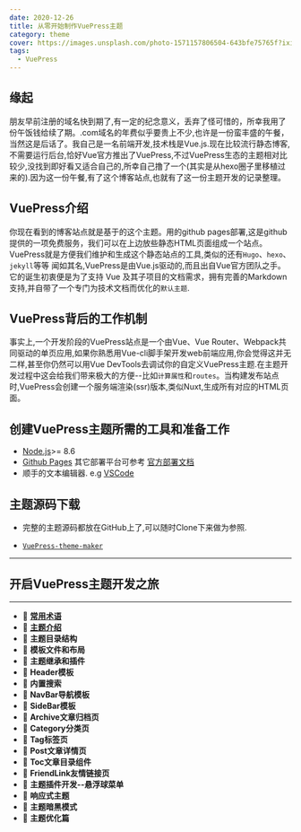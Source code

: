 ```yaml
---
date: 2020-12-26
title: 从零开始制作VuePress主题
category: theme
cover: https://images.unsplash.com/photo-1571157806504-643bfe75765f?ixid=MXwxMjA3fDB8MHxwaG90by1wYWdlfHx8fGVufDB8fHw%3D&ixlib=rb-1.2.1&auto=format&fit=crop&w=1280&q=80
tags:
  - VuePress
---
```

## 缘起

朋友早前注册的域名快到期了,有一定的纪念意义，丢弃了怪可惜的，所幸我用了份午饭钱给续了期。.com域名的年费似乎要贵上不少,也许是一份蛮丰盛的午餐，当然这是后话了。我自己是一名前端开发,技术栈是Vue.js.现在比较流行静态博客,不需要运行后台,恰好Vue官方推出了VuePress,不过VuePress生态的主题相对比较少,没找到即好看又适合自己的,所幸自己撸了一个(其实是从hexo圈子里移植过来的).因为这一份午餐,有了这个博客站点,也就有了这一份主题开发的记录整理。

## VuePress介绍

你现在看到的博客站点就是基于的这个主题。用的github pages部署,这是github提供的一项免费服务，我们可以在上边放些静态HTML页面组成一个站点。VuePress就是方便我们维护和生成这个静态站点的工具,类似的还有`Hugo`、`hexo`、`jekyll`等等 闻如其名,VuePress是由Vue.js驱动的,而且出自Vue官方团队之手。它的诞生初衷便是为了支持 Vue 及其子项目的文档需求，拥有完善的Markdown支持,并自带了一个专门为技术文档而优化的`默认主题`.

## VuePress背后的工作机制
事实上,一个开发阶段的VuePress站点是一个由Vue、Vue Router、Webpack共同驱动的单页应用,如果你熟悉用Vue-cli脚手架开发web前端应用,你会觉得这并无二样,甚至你仍然可以用Vue DevTools去调试你的自定义VuePress主题.在主题开发过程中这会给我们带来极大的方便--比如`计算属性`和`routes`。当构建发布站点时,VuePress会创建一个服务端渲染(ssr)版本,类似Nuxt,生成所有对应的HTML页面。

## 创建VuePress主题所需的工具和准备工作

* [Node.js](https://nodejs.org/en/)>= 8.6
* [Github Pages](https://pages.github.com/) 其它部署平台可参考 [官方部署文档](https://vuepress.vuejs.org/zh/guide/deploy.html)
* 顺手的文本编辑器. e.g [VSCode](https://code.visualstudio.com/)

## 主题源码下载
- 完整的主题源码都放在GitHub上了,可以随时Clone下来做为参照.

- [`VuePress-theme-maker`](https://github.com/80maker)

---

## 开启VuePress主题开发之旅

---

* :bear: [**常用术语**](/post/2021/01/01/theme-learning-concept.html)
* :rabbit: [**主题介绍**](/post/2021/02/23/theme-learning-guide.html)
* :sheep: **主题目录结构**
* :elephant: **模板文件和布局**
* :koala: **主题继承和插件**
* :hamster: **Header模板**
* :eagle: **内置搜索**
* :frog: **NavBar导航模板**
* :whale: **SideBar模板**
* :shark: **Archive文章归档页**
* :cow2: **Category分类页**
* :dragon_face: **Tag标签页**
* :unicorn: **Post文章详情页**
* :turtle: **Toc文章目录组件**
* :snail: **FriendLink友情链接页**
* :octopus: **主题插件开发--悬浮球菜单**
* :tropical_fish: **响应式主题**
* :bat: **主题暗黑模式**
* :dolphin: **主题优化篇**